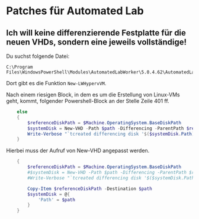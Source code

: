 # Patches für Automated Lab

## Ich will keine differenzierende Festplatte für die neuen VHDs, sondern eine jeweils vollständige!

Du suchst folgende Datei:

```
C:\Program Files\WindowsPowerShell\Modules\AutomatedLabWorker\5.0.4.62\AutomatedLabWorkerVirtualMachines.psm1
```

Dort gibt es die Funktion `New-LWHypervVM`.

Nach einem riesigen Block, in dem es um die Erstellung von Linux-VMs geht, kommt, folgender Powershell-Block an der Stelle Zeile 401 ff.

```powershell
    else
    {
        $referenceDiskPath = $Machine.OperatingSystem.BaseDiskPath
        $systemDisk = New-VHD -Path $path -Differencing -ParentPath $referenceDiskPath -ErrorAction Stop
        Write-Verbose "`tcreated differencing disk '$($systemDisk.Path)' pointing to '$ReferenceVhdxPath'"
    }
```

Hierbei muss der Aufruf von New-VHD angepasst werden.

```powershell
    {
        $referenceDiskPath = $Machine.OperatingSystem.BaseDiskPath
        #$systemDisk = New-VHD -Path $path -Differencing -ParentPath $referenceDiskPath -ErrorAction Stop
        #Write-Verbose "`tcreated differencing disk '$($systemDisk.Path)' pointing to '$ReferenceVhdxPath'"

        Copy-Item $referenceDiskPath -Destination $path
        $systemDisk = @{
            'Path' = $path
        }
    }
```
